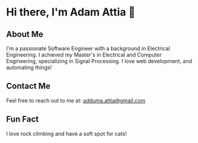 # Hi there, I'm Adam Attia 👋

## About Me

I'm a passionate Software Engineer with a background in Electrical Engineering. I achieved my Master's in Electrical and Computer Engineering, specializing in Signal Processing. I love web development, and automating things!

## Contact Me

Feel free to reach out to me at: adduma.attia@gmail.com

## Fun Fact

I love rock climbing and have a soft spot for cats!
